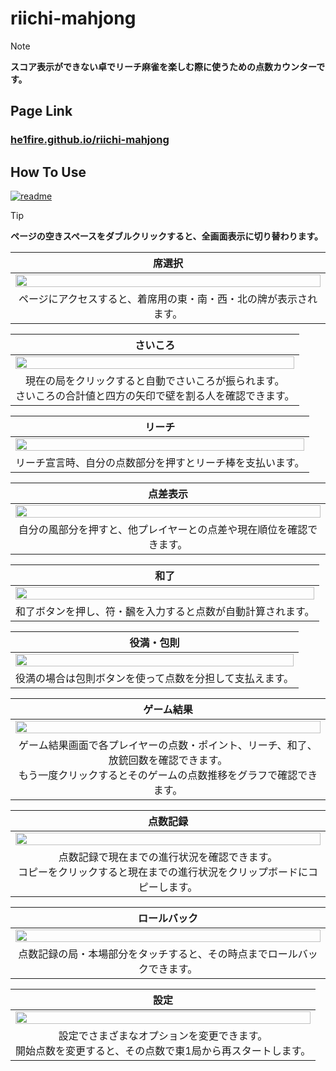 # riichi-mahjong

> [!NOTE]
> **スコア表示ができない卓でリーチ麻雀を楽しむ際に使うための点数カウンターです。**

## Page Link

### [he1fire.github.io/riichi-mahjong](https://he1fire.github.io/riichi-mahjong)

## How To Use

[![readme](https://img.shields.io/badge/other%20language-gray?style=for-the-badge)](README.md)

> [!TIP]
> **ページの空きスペースをダブルクリックすると、全画面表示に切り替わります。**

|席選択|
|:---:|
|<img src="images/gl/choose_seat.gif" style="width: 100%; height: auto;"/>|
|ページにアクセスすると、着席用の東・南・西・北の牌が表示されます。|

|さいころ|
|:---:|
|<img src="images/ja/roll_dice.gif" style="width: 100%; height: auto;"/>|
|現在の局をクリックすると自動でさいころが振られます。<br>さいころの合計値と四方の矢印で壁を割る人を確認できます。|

|リーチ|
|:---:|
|<img src="images/ja/toggle_riichi.gif" style="width: 100%; height: auto;"/>|
|リーチ宣言時、自分の点数部分を押すとリーチ棒を支払います。|

|点差表示|
|:---:|
|<img src="images/ja/toggle_gap.gif" style="width: 100%; height: auto;"/>|
|自分の風部分を押すと、他プレイヤーとの点差や現在順位を確認できます。|

|和了|
|:---:|
|<img src="images/ja/calculate_score.gif" style="width: 100%; height: auto;"/>|
|和了ボタンを押し、符・飜を入力すると点数が自動計算されます。|

|役満・包則|
|:---:|
|<img src="images/ja/calculate_yakuman.gif" style="width: 100%; height: auto;"/>|
|役満の場合は包則ボタンを使って点数を分担して支払えます。|

|ゲーム結果|
|:---:|
|<img src="images/ja/show_result.gif" style="width: 100%; height: auto;"/>|
|ゲーム結果画面で各プレイヤーの点数・ポイント、リーチ、和了、放銃回数を確認できます。<br>もう一度クリックするとそのゲームの点数推移をグラフで確認できます。|

|点数記録|
|:---:|
|<img src="images/ja/show_record.gif" style="width: 100%; height: auto;"/>|
|点数記録で現在までの進行状況を確認できます。<br>コピーをクリックすると現在までの進行状況をクリップボードにコピーします。|

|ロールバック|
|:---:|
|<img src="images/ja/rollback_record.gif" style="width: 100%; height: auto;"/>|
|点数記録の局・本場部分をタッチすると、その時点までロールバックできます。|

|設定|
|:---:|
|<img src="images/ja/change_tobi.gif" style="width: 100%; height: auto;"/>|
|設定でさまざまなオプションを変更できます。<br>開始点数を変更すると、その点数で東1局から再スタートします。|
